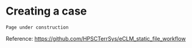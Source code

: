 # Creating a case

```{warning}
Page under construction
```

Reference: https://github.com/HPSCTerrSys/eCLM_static_file_workflow

```{tableofcontents}
```